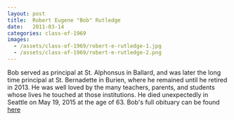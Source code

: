 ```yaml
---
layout: post
title:  Robert Eugene "Bob" Rutledge
date:   2011-03-14
categories: class-of-1969
images:
  - /assets/class-of-1969/robert-e-rutledge-1.jpg
  - /assets/class-of-1969/robert-e-rutledge-2.png
---
```

Bob served as principal at St. Alphonsus in Ballard, and was later the long time principal at St. Bernadette in Burien, where he remained until he retired in 2013. He was well loved by the many teachers, parents, and students whose lives he touched at those institutions.  He died unexpectedly in Seattle on May 19, 2015 at the age of 63.  Bob's full obituary can be found [here](http://tinyurl.com/q7kswh3)
